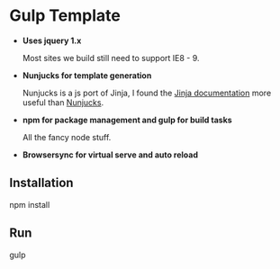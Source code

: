 Gulp Template
=============

* **Uses jquery 1.x**

  Most sites we build still need to support IE8 - 9.

* **Nunjucks for template generation**

  Nunjucks is a js port of Jinja, I found the [Jinja documentation](http://jinja.pocoo.org/docs/) more useful than [Nunjucks](https://mozilla.github.io/nunjucks/templating.html).

* **npm for package management and gulp for build tasks**

  All the fancy node stuff.

* **Browsersync for virtual serve and auto reload**

Installation
------------

npm install

Run
---

gulp
